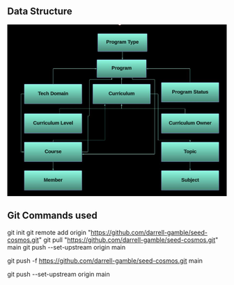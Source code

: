 ## Data Structure
![Alt text](<MarkdownImages/PortalERD.jpg>)


## Git Commands used
git init
git remote add origin "https://github.com/darrell-gamble/seed-cosmos.git"
git pull "https://github.com/darrell-gamble/seed-cosmos.git" main
git push --set-upstream origin main

<!-- To force local changes on remote branch: -->
git push -f https://github.com/darrell-gamble/seed-cosmos.git main

<!-- Sometimes have to push with the following -->
git push --set-upstream origin main

